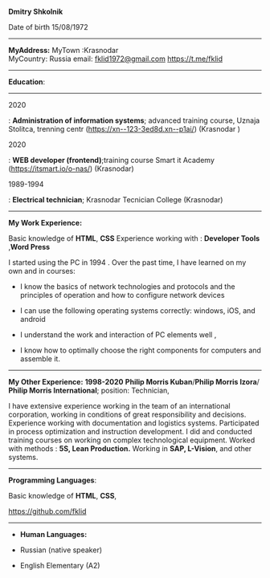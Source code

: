 **Dmitry Shkolnik**



Date of birth  15/08/1972
------------------- ----------------------------

**MyAddress:** 
MyTown :Krasnodar    							
MyCountry: Russia 
email:   fklid1972@gmail.com
https://t.me/fklid
------------------- ----------------------------

**Education**:

----------------------------------------

2020

: **Administration of information systems**;
advanced training course,
 Uznaja Stolitca, trenning centr  (https://xn--123-3ed8d.xn--p1ai/)
 (Krasnodar )


2020

: **WEB developer (frontend)**;training course
Smart it Academy (https://itsmart.io/o-nas/)
 (Krasnodar)
 
 1989-1994

: **Electrical technician**; Krasnodar Tecnician College
 (Krasnodar)
 




----------------------------------------

**My Work Experience:**

Basic knowledge of **HTML**, **CSS**
Experience working with : **Developer Tools** ,**Word Press**

I started using the PC in 1994 . Over the past time, I have learned on my own and in courses:

* I know the basics of network technologies and protocols and the principles of operation and how to configure network devices

* I can use the following operating systems correctly: windows, iOS, and android

* I understand the work and interaction of PC elements well ,
* I know how to optimally choose the right components for computers and assemble it.
----------------------------------------
**My Other Experience:**
 **1998-2020** 
 **Philip Morris Kuban**/**Philip Morris Izora**/ **Philip Morris 
International**;
 position: Technician,
 
I have extensive experience working in the team of an international corporation, working in conditions of great responsibility and decisions. Experience working with documentation and logistics systems. Participated in process optimization and instruction development. I did and conducted training courses on working on complex technological equipment. Worked with methods : **5S, Lean Production.**
Working in **SAP, L-Vision**, and other systems.




----------------------------------------

**Programming Languages**:



Basic knowledge of **HTML**, **CSS**,

 https://github.com/fklid

----------------------------------------

* **Human Languages:**

* Russian (native speaker)

*  English Elementary (A2)


